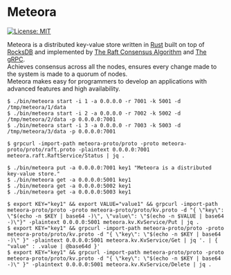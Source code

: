 # Meteora

[![License: MIT](https://img.shields.io/badge/License-MIT-yellow.svg)](https://opensource.org/licenses/MIT)

Meteora is a distributed key-value store written in [Rust](https://www.rust-lang.org/) built on top of [RocksDB](https://rocksdb.org/) and implemented by [The Raft Consensus Algorithm](https://raft.github.io/) and [The gRPC](https://grpc.io/).  
Achieves consensus across all the nodes, ensures every change made to the system is made to a quorum of nodes.  
Meteora makes easy for programmers to develop an applications with advanced features and high availability.


```shell
$ ./bin/meteora start -i 1 -a 0.0.0.0 -r 7001 -k 5001 -d /tmp/meteora/1/data
$ ./bin/meteora start -i 2 -a 0.0.0.0 -r 7002 -k 5002 -d /tmp/meteora/2/data -p 0.0.0.0:7001
$ ./bin/meteora start -i 3 -a 0.0.0.0 -r 7003 -k 5003 -d /tmp/meteora/3/data -p 0.0.0.0:7001
```

```shell
$ grpcurl -import-path meteora-proto/proto -proto meteora-proto/proto/raft.proto -plaintext 0.0.0.0:7001 meteora.raft.RaftService/Status | jq .
```


```shell
$ ./bin/meteora put -a 0.0.0.0:7001 key1 "Meteora is a distributed key-value store."
$ ./bin/meteora get -a 0.0.0.0:5001 key1
$ ./bin/meteora get -a 0.0.0.0:5002 key1
$ ./bin/meteora get -a 0.0.0.0:5003 key1
```

```shell
$ export KEY="key1" && export VALUE="value1" && grpcurl -import-path meteora-proto/proto -proto meteora-proto/proto/kv.proto -d "{ \"key\": \"$(echo -n $KEY | base64 -)\", \"value\": \"$(echo -n $VALUE | base64 -)\"}" -plaintext 0.0.0.0:5001 meteora.kv.KvService/Put | jq .
$ export KEY="key1" && grpcurl -import-path meteora-proto/proto -proto meteora-proto/proto/kv.proto -d "{ \"key\": \"$(echo -n $KEY | base64 -)\" }" -plaintext 0.0.0.0:5001 meteora.kv.KvService/Get | jq '. | { "value" : .value | @base64d }'
$ export KEY="key1" && grpcurl -import-path meteora-proto/proto -proto meteora-proto/proto/kv.proto -d "{ \"key\": \"$(echo -n $KEY | base64 -)\" }" -plaintext 0.0.0.0:5001 meteora.kv.KvService/Delete | jq .
```
